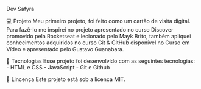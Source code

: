 Dev Safyra

💻 Projeto
   Meu primeiro projeto, foi feito como um cartão de visita digital. Para fazê-lo me inspirei no projeto apresentado no curso Discover promovido pela Rocketseat e lecionado pelo Mayk Brito, também apliquei conhecimentos adquiridos no curso Git & GitHub disponível no Curso em Vídeo e apresentado pelo Gustavo Guanabara.

 🚀 Tecnologias
    Esse projeto foi desenvolvido com as seguintes tecnologias:
      - HTML e CSS
      - JavaScript
      - Git e Github

📝 Lincença
   Este projeto está sob a licença MIT.
